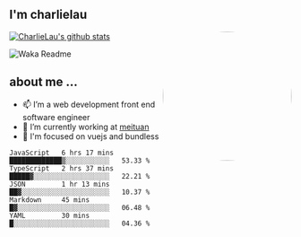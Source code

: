 
<h2>I'm charlielau</h2>
<img align='right' style="border-radius:50%" src="https://avatars1.githubusercontent.com/u/44078251?s=460&u=6b4f1c257663e44063b0b6a21c9c94f45bcfdcc7&v=4" width="230">

[![CharlieLau's github stats](https://github-readme-stats.vercel.app/api?username=charlielau)](https://github.com/charlielau/github-readme-stats)


![Waka Readme](https://github.com/CharlieLau/charlielau/workflows/Waka%20Readme/badge.svg)

## about me ...
- 📫 I’m a web development front end software engineer
- 🔭 I’m currently working at  <a href="https://www.meituan.com">meituan</a>
- 🔭 I'm focused on vuejs and bundless

<!-- <p align="center">
  <a href="https://github.com/charlielau" class="rich-diff-level-one">
    <img src="https://github-readme-stats.vercel.app/api?username=charlielau&title_color=333&text_color=777" alt="CharlieLau" >
  </a>
</p> -->

<!--START_SECTION:waka-->
```text
JavaScript   6 hrs 17 mins   █████████████▒░░░░░░░░░░░   53.33 % 
TypeScript   2 hrs 37 mins   █████▓░░░░░░░░░░░░░░░░░░░   22.21 % 
JSON         1 hr 13 mins    ██▓░░░░░░░░░░░░░░░░░░░░░░   10.37 % 
Markdown     45 mins         █▓░░░░░░░░░░░░░░░░░░░░░░░   06.48 % 
YAML         30 mins         █░░░░░░░░░░░░░░░░░░░░░░░░   04.36 % 
```
<!--END_SECTION:waka-->
